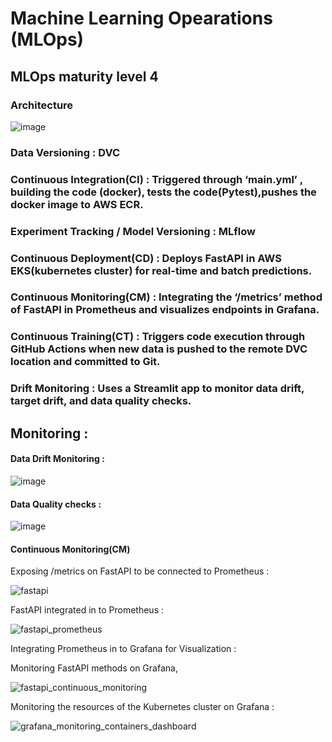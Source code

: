 # Machine Learning Opearations (MLOps)

## MLOps maturity level 4

### Architecture

![image](https://github.com/Chandru-21/MLOps_Project/assets/64595758/123511be-fe66-424d-8776-513b908840fe)

### Data Versioning : DVC

### Continuous Integration(CI) : Triggered through ‘main.yml’ , building the code (docker), tests the code(Pytest),pushes the docker image to AWS ECR. 

### Experiment Tracking / Model Versioning : MLflow 

### Continuous Deployment(CD) : Deploys FastAPI in AWS EKS(kubernetes cluster) for real-time and batch predictions. 

### Continuous Monitoring(CM) : Integrating the ‘/metrics’ method of  FastAPI in Prometheus and visualizes endpoints in Grafana.  

### Continuous Training(CT) : Triggers code execution through GitHub Actions when new data is pushed to the remote DVC location and committed to Git. 

### Drift Monitoring : Uses a Streamlit app to monitor data drift, target drift, and data quality checks.






## Monitoring :

#### Data Drift Monitoring :

![image](https://github.com/Chandru-21/MLOps_Project/assets/64595758/af0df23d-9980-4ee4-94c0-ddebdb923237)

#### Data Quality checks :

![image](https://github.com/Chandru-21/MLOps_Project/assets/64595758/c1c62d64-9b69-4ca7-ba45-45ae226a7620)


#### Continuous Monitoring(CM)

Exposing /metrics on FastAPI to be connected to Prometheus :

![fastapi](https://github.com/Chandru-21/MLOps_Project/assets/64595758/09b18b44-8cb1-4a86-9172-c79082cb77c8)

FastAPI integrated in to Prometheus :

![fastapi_prometheus](https://github.com/Chandru-21/MLOps_Project/assets/64595758/4b21c089-bef3-4e39-b5e1-04cb8e026345)

Integrating Prometheus in to Grafana for Visualization :

Monitoring FastAPI methods on Grafana,

![fastapi_continuous_monitoring](https://github.com/Chandru-21/MLOps_Project/assets/64595758/930f0a9a-352f-41f9-8106-9b6735af8ce4)

Monitoring the resources of the Kubernetes cluster on Grafana :

![grafana_monitoring_containers_dashboard](https://github.com/Chandru-21/MLOps_Project/assets/64595758/d046d9f9-1477-4975-9041-f4aa128bb0f3)











